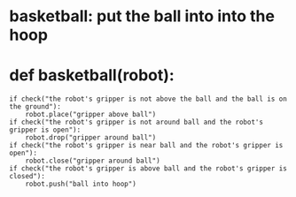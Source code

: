 # basketball: put the ball into into the hoop
# def basketball(robot):
    if check("the robot's gripper is not above the ball and the ball is on the ground"):
        robot.place("gripper above ball")
    if check("the robot's gripper is not around ball and the robot's gripper is open"):
        robot.drop("gripper around ball")
    if check("the robot's gripper is near ball and the robot's gripper is open"):
        robot.close("gripper around ball")
    if check("the robot's gripper is above ball and the robot's gripper is closed"):
        robot.push("ball into hoop")